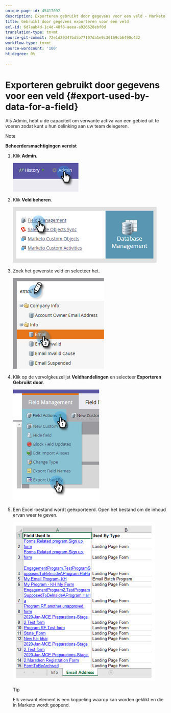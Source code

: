```yaml
---
unique-page-id: 45417092
description: Exporteren gebruikt door gegevens voor een veld - Marketo Docs - Productdocumentatie
title: Gebruikt door gegevens exporteren voor een veld
exl-id: 6d7aab4d-1c4d-48f8-aeea-a926628ebf0d
translation-type: tm+mt
source-git-commit: 72e1d29347bd5b77107da1e9c30169cb6490c432
workflow-type: tm+mt
source-wordcount: '100'
ht-degree: 0%

---
```


# Exporteren gebruikt door gegevens voor een veld {#export-used-by-data-for-a-field}

Als Admin, hebt u de capaciteit om verwante activa van een gebied uit te voeren zodat kunt u hun delinking aan uw team delegeren.

>[!NOTE]
>
>**Beheerdersmachtigingen vereist**

1. Klik **Admin**.

   ![](assets/one.png)

1. Klik **Veld beheren**.

   ![](assets/two-3.png)

1. Zoek het gewenste veld en selecteer het.

   ![](assets/three.png)

1. Klik op de vervolgkeuzelijst **Veldhandelingen** en selecteer **Exporteren Gebruikt door**.

   ![](assets/four.png)

1. Een Excel-bestand wordt geëxporteerd. Open het bestand om de inhoud ervan weer te geven.

   ![](assets/five-1.png)

   >[!TIP]
   >
   >Elk verwant element is een koppeling waarop kan worden geklikt en die in Marketo wordt geopend.
